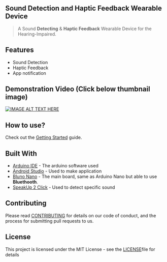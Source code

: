 ## Sound Detection and Haptic Feedback Wearable Device 

> A Sound **Detecting** & **Haptic Feedback** Wearable Device for the Hearing-Impaired.

## Features

- Sound Detection
- Haptic Feedback
- App notification

 
## Demonstration Video (Click below thumbnail image)
[![IMAGE ALT TEXT HERE](http://img.youtube.com/vi/aPLyZ-kny4c/0.jpg)](https://youtu.be/aPLyZ-kny4c)


## How to use?

Check out the [Getting Started](https://y0ungchoi.github.io/2019/06/14/pj-sound/) guide.


## Built With

* [Arduino IDE](https://www.arduino.cc/) - The arduino software used
* [Android Studio](https://developer.android.com/studio/?gclid=EAIaIQobChMIuoHf5PHn4gIVhqqWCh1m5Av5EAAYASAAEgJjQ_D_BwE) - Used to make application
* [Bluno Nano](https://www.dfrobot.com/product-1122.html?gclid=EAIaIQobChMIutTP8fHn4gIVF6mWCh1UawjxEAAYASAAEgKCGPD_BwE) - The main board, same as Arduino Nano but able to use **Bluethooth**.
* [SpeakUp 2 Click](https://www.mikroe.com/speakup-2-click) - Used to detect specific sound


## Contributing

Please read [CONTRIBUTING](https://gist.github.com/y0ungchoi/be9662f632063012c84f394ab0ff423b) for details on our code of conduct, and the process for submitting pull requests to us.


## License

This project is licensed under the MIT License - see the [LICENSE](https://gist.github.com/y0ungchoi/22bbc7aa64f6c8ee33850ad88bafdfcf)file for details


